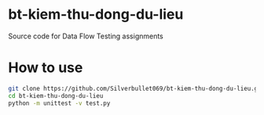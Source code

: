 # bt-kiem-thu-dong-du-lieu
Source code for Data Flow Testing assignments

# How to use
```sh
git clone https://github.com/Silverbullet069/bt-kiem-thu-dong-du-lieu.git
cd bt-kiem-thu-dong-du-lieu
python -m unittest -v test.py
```
